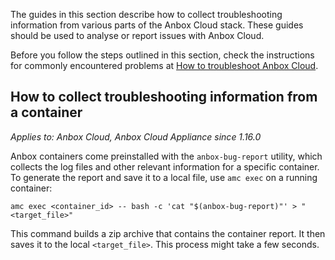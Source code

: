 The guides in this section describe how to collect troubleshooting information
from various parts of the Anbox Cloud stack. These guides should be used to
analyse or report issues with Anbox Cloud.

Before you follow the steps outlined in this section, check the instructions for
commonly encountered problems at [How to troubleshoot Anbox
Cloud](https://discourse.ubuntu.com/t/how-to-troubleshoot-anbox-cloud/17837).

## How to collect troubleshooting information from a container

*Applies to: Anbox Cloud, Anbox Cloud Appliance since 1.16.0*

Anbox containers come preinstalled with the `anbox-bug-report` utility, which
collects the log files and other relevant information for a specific container.
To generate the report and save it to a local file, use `amc exec` on a running
container:

```
amc exec <container_id> -- bash -c 'cat "$(anbox-bug-report)"' > "<target_file>"
```

This command builds a zip archive that contains the container report. It then
saves it to the local `<target_file>`. This process might take a few seconds.
